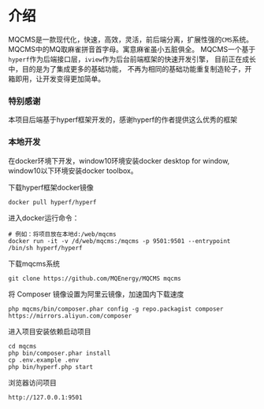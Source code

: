 # 介绍
MQCMS是一款现代化，快速，高效，灵活，前后端分离，扩展性强的`CMS`系统。
MQCMS中的MQ取麻雀拼音首字母。寓意麻雀虽小五脏俱全。
MQCMS一个基于 `hyperf`作为后端接口层，`iview`作为后台前端框架的快速开发引擎，
目前正在成长中，目的是为了集成更多的基础功能，
不再为相同的基础功能重复制造轮子，开箱即用，让开发变得更加简单。

### 特别感谢
本项目后端基于hyperf框架开发的，感谢hyperf的作者提供这么优秀的框架

### 本地开发
在docker环境下开发，window10环境安装docker desktop for window,
window10以下环境安装docker toolbox。


下载hyperf框架docker镜像
```
docker pull hyperf/hyperf
```

进入docker运行命令：
```
# 例如：将项目放在本地d:/web/mqcms
docker run -it -v /d/web/mqcms:/mqcms -p 9501:9501 --entrypoint /bin/sh hyperf/hyperf
```

下载mqcms系统
```
git clone https://github.com/MQEnergy/MQCMS mqcms
```

将 Composer 镜像设置为阿里云镜像，加速国内下载速度
```
php mqcms/bin/composer.phar config -g repo.packagist composer https://mirrors.aliyun.com/composer

```
进入项目安装依赖启动项目
```
cd mqcms
php bin/composer.phar install
cp .env.example .env
php bin/hyperf.php start
```

浏览器访问项目
```
http://127.0.0.1:9501
```
